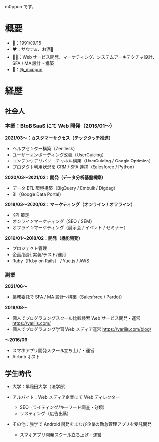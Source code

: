 m0ppun です。

# 概要
* 🎂：1991/09/15
* ❤️：サウナ♨️、お酒🍺
* 💪🏼：Web サービス開発、マーケティング、システムアーキテクチャ設計、SFA / MA 設計・構築
* 🐤：[@_moppun](https://twitter.com/_moppun)

# 経歴
## 社会人
### 本業：BtoB SaaS にて Web 開発（2016/01〜）
**2021/03〜：カスタマーサクセス（テックタッチ推進）**
* ヘルプセンター構築（Zendesk）
* ユーザーオンボーディング改善（UserGuiding）
* コンテンツデリバリーチャネル構築（UserGuiding / Google Optimize）
* プロダクト利用状況を CRM / SFA 連携（Salesforce / Python）

**2020/03〜2021/02：開発（データ分析基盤構築）**
* データ ETL 環境構築（BigQuery / Embulk / Digdag）
* BI（Google Data Portal）

**2018/03〜2020/02：マーケティング（オンライン / オフライン）**
* KPI 策定
* オンラインマーケティング（SEO / SEM）
* オフラインマーケティング（展示会 / イベント / セミナー）

**2016/01〜2018/02：開発（機能開発）**
* プロジェクト管理
* 企画/設計/実装/テスト/運用
* Ruby（Ruby on Rails） / Vue.js / AWS

### 副業
**2021/06〜**
* 業務委託で SFA / MA 設計〜構築（Salesforce / Pardot）

**2018/08〜**
  * 個人でプログラミングスクール比較検索 Web サービス開発・運営 https://variiis.com/
  * 個人でプログラミング学習 Web メディア運営 https://variiis.com/blog/

**〜2016/06**
  * スマホアプリ開発スクール立ち上げ・運営
  * Airbnb ホスト

## 学生時代
* 大学：早稲田大学（法学部）
* アルバイト：Web メディア企業にて Web ディレクター
  * SEO（ライティング/キーワード調査・分類）
  * リスティング（広告出稿）
* その他：独学で Android 開発をまなび企業の勤怠管理アプリを受託開発

  * スマホアプリ開発スクール立ち上げ・運営
